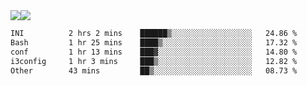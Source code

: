 <div style="display: flex; flex-direction: row;">
<img style="height: auto; width: auto;" class="img" src="https://raw.githubusercontent.com/blazepp/github-stats/master/generated/overview.svg#gh-dark-mode-only" />
<img style="height: auto; width: auto;" class="img" src="https://raw.githubusercontent.com/blazepp/github-stats/master/generated/languages.svg#gh-dark-mode-only" />
</div>

<div style="display: flex; flex-direction: row;">
<!--START_SECTION:waka-->

```txt
INI          2 hrs 2 mins    ██████▒░░░░░░░░░░░░░░░░░░   24.86 %
Bash         1 hr 25 mins    ████▒░░░░░░░░░░░░░░░░░░░░   17.32 %
conf         1 hr 13 mins    ███▓░░░░░░░░░░░░░░░░░░░░░   14.80 %
i3config     1 hr 3 mins     ███▒░░░░░░░░░░░░░░░░░░░░░   12.82 %
Other        43 mins         ██▒░░░░░░░░░░░░░░░░░░░░░░   08.73 %
```

<!--END_SECTION:waka-->
</div>
